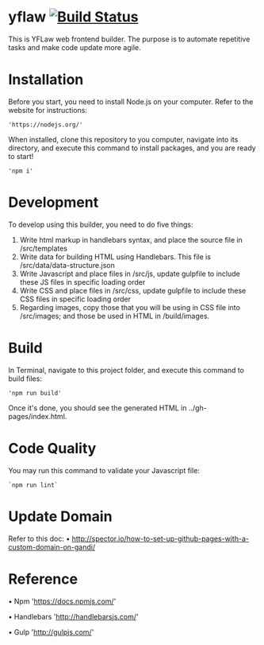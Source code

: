 # yflaw [![Build Status](http://azai.synology.me:33333/buildStatus/icon?job=YFLaw)](http://azai.synology.me:33333/job/YFLaw/)


This is YFLaw web frontend builder. The purpose is to automate repetitive tasks and make code update more agile.

Installation
=================
Before you start, you need to install Node.js on your computer. Refer to the website for instructions:

    'https://nodejs.org/'

When installed, clone this repository to you computer, navigate into its directory, and execute this command to install packages, and you are ready to start!

    'npm i'


Development
=================
To develop using this builder, you need to do five things:

1. Write html markup in handlebars syntax, and place the source file in /src/templates
2. Write data for building HTML using Handlebars. This file is /src/data/data-structure.json
3. Write Javascript and place files in /src/js, update gulpfile to include these JS files in specific loading order
4. Write CSS and place files in /src/css, update gulpfile to include these CSS files in specific loading order
5. Regarding images, copy those that you will be using in CSS file into /src/images; and those be used in HTML in /build/images.

Build
=================
In Terminal, navigate to this project folder, and execute this command to build files: 

    'npm run build'

Once it's done, you should see the generated HTML in ../gh-pages/index.html.

Code Quality
=================
You may run this command to validate your Javascript file:

    `npm run lint`

Update Domain
=================
Refer to this doc:
• http://spector.io/how-to-set-up-github-pages-with-a-custom-domain-on-gandi/


Reference
=================
• Npm
  'https://docs.npmjs.com/'

• Handlebars
  'http://handlebarsjs.com/'

• Gulp
  'http://gulpjs.com/'
